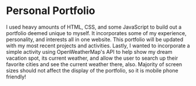 <h1>Personal Portfolio</h1>

I used heavy amounts of HTML, CSS, and some JavaScript to build out a portfolio deemed unique to myself. 
It incorporates some of my experience, personality, and interests all in one website. This portfolio
will be updated with my most recent projects and activities. Lastly, I wanted to incorporate a simple activity 
using OpenWeatherMap's API to help show my dream vacation spot, its current weather, and allow the user to 
search up their favorite cities and see the current weather there, also. Majority of screen sizes should not 
affect the display of the portfolio, so it is mobile phone friendly!
